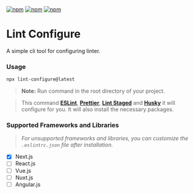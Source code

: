 [![npm](https://img.shields.io/npm/v/lint-configure?color=%234fc921)](https://www.npmjs.com/package/lint-configure)
[![npm](https://img.shields.io/npm/dm/lint-configure)](https://www.npmjs.com/package/lint-configure)
[![npm](https://img.shields.io/npm/l/lint-configure)](https://github.com/mehmetsagir/lint-configure/blob/master/LICENSE)

# Lint Configure

A simple cli tool for configuring linter.

### Usage

```bash
npx lint-configure@latest
```

> **Note:** Run command in the root directory of your project.

> This command [**ESLint**](https://eslint.org/), [**Prettier**](https://prettier.io/), [**Lint Staged**](https://github.com/okonet/lint-staged) and [**Husky**](https://typicode.github.io/husky/#/) it will configure for you. It will also install the necessary packages.

### Supported Frameworks and Libraries
> *For unsupported frameworks and libraries, you can customize the `.eslintrc.json` file after installation.*

- [x] Next.js
- [ ] React.js
- [ ] Vue.js
- [ ] Nuxt.js
- [ ] Angular.js
